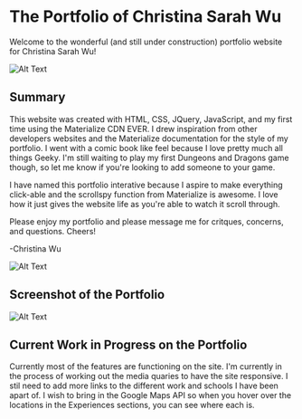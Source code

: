 # The Portfolio of Christina Sarah Wu

Welcome to the wonderful (and still under construction) portfolio website for Christina Sarah Wu! 

![Alt Text](https://media.giphy.com/media/4VlbCwmZlV2U0/giphy.gif)

## Summary
This website was created with HTML, CSS, JQuery, JavaScript, and my first time using the Materialize CDN EVER. I drew inspiration from other developers websites and the Materialize documentation for the style of my portfolio. I went with a comic book like feel because I love pretty much all things Geeky. I'm still waiting to play my first Dungeons and Dragons game though, so let me know if you're looking to add someone to your game. 

I have named this portfolio interative because I aspire to make everything click-able and the scrollspy function from Materialize is awesome. I love how it just gives the website life as you're able to watch it scroll through. 

Please enjoy my portfolio and please message me for critques, concerns, and questions. Cheers!

-Christina Wu

![Alt Text](https://media.giphy.com/media/xIJLgO6rizUJi/giphy.gif)

## Screenshot of the Portfolio
![Alt Text](assets/images/portfolioSS.png)

## Current Work in Progress on the Portfolio

Currently most of the features are functioning on the site. I'm currently in the process of working out the media quaries to have the site responsive. I stil need to add more links to the different work and schools I have been apart of. I wish to bring in the Google Maps API so when you hover over the locations in the Experiences sections, you can see where each is. 
